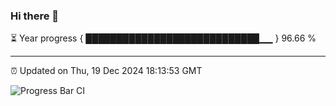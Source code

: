 ### Hi there 👋

⏳ Year progress { ████████████████████████████▁▁ } 96.66 %

---

⏰ Updated on Thu, 19 Dec 2024 18:13:53 GMT

![Progress Bar CI](https://github.com/Shyam-Makwana/GitHub-Actions-Demo/workflows/Progress%20Bar%20CI/badge.svg)
